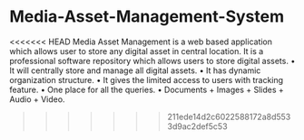 Media-Asset-Management-System
=============================

<<<<<<< HEAD
Media Asset Management is a web based application which
allows user to store any digital asset in central location. It is a
professional software repository which allows users to store
digital assets.
• It will centrally store and manage all digital assets.
• It has dynamic organization structure.
• It gives the limited access to users with tracking feature.
• One place for all the queries.
• Documents + Images + Slides + Audio + Video.

>>>>>>> 211ede14d2c6022588172a8d5533d9ac2def5c53

